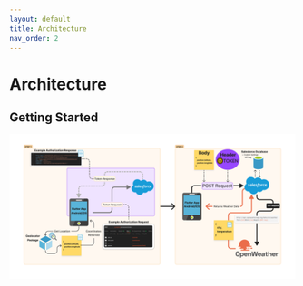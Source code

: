 ```yaml
---
layout: default
title: Architecture
nav_order: 2
---
```


# Architecture

<!-- GETTING STARTED -->
## Getting Started
![Flutter Integration Demo](../docs-assets/MyApp.png "Flutter App Screenshot")
